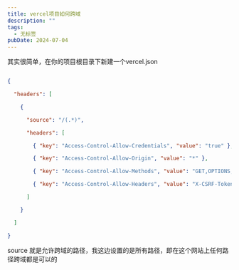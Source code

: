 ```yaml
---
title: vercel项目如何跨域
description: ""
tags:
  - 无标签
pubDate: 2024-07-04
---
```



其实很简单，在你的项目根目录下新建一个vercel.json



```json

{

  "headers": [

    {

      "source": "/(.*)",

      "headers": [

        { "key": "Access-Control-Allow-Credentials", "value": "true" },

        { "key": "Access-Control-Allow-Origin", "value": "*" },

        { "key": "Access-Control-Allow-Methods", "value": "GET,OPTIONS,PATCH,DELETE,POST,PUT" },

        { "key": "Access-Control-Allow-Headers", "value": "X-CSRF-Token, X-Requested-With, Accept, Accept-Version, Content-Length, Content-MD5, Content-Type, Date, X-Api-Version" }

      ]

    }

  ]

}

```

source 就是允许跨域的路径，我这边设置的是所有路径，即在这个网站上任何路径跨域都是可以的
